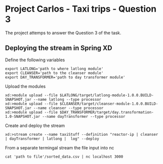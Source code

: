 Project Carlos - Taxi trips - Question 3
============================================

The project attemps to answer the Question 3 of the task.


## Deploying the stream in Spring XD

Define the following variables

    export LATLONG='path to where latlong module'
    export CLEANSER='path to the cleanser module'
    export DAY_TRANSFORMER='path to day transformer module'
    
Upload the modules
    
    xd:>module upload --file $LATLONG/target/latlong-module-1.0.0.BUILD-SNAPSHOT.jar --name latlong --type processor
    xd:>module upload --file $CLEANSER/target/cleanser-module-1.0.0.BUILD-SNAPSHOT.jar --name cleanser --type processor
    xd:>module upload --file $DAY_TRANSFORMER/target/day.transformation-1.0-SNAPSHOT.jar --name dayTransformer --type processor

Create and deploy the stream
    
    xd:>stream create --name taxiStuff --definition "reactor-ip | cleanser | dayTransformer | latlong |  log" --deploy

From a separate termingal stream the file input into nc

    cat 'path to file'/sorted_data.csv | nc localhost 3000


